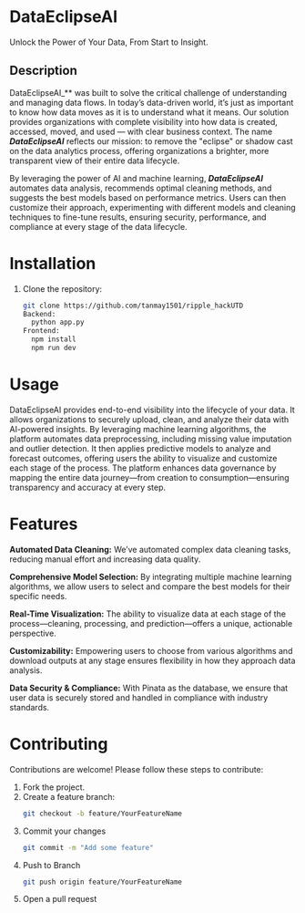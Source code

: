 # DataEclipseAI
Unlock the Power of Your Data, From Start to Insight. 

## Description
DataEclipseAI_** was built to solve the critical challenge of understanding and managing data flows.
In today’s data-driven world, it’s just as important to know how data moves as it is to understand 
what it means. Our solution provides organizations with complete visibility into how data is created, 
accessed, moved, and used — with clear business context. The name **_DataEclipseAI_** reflects our mission: 
to remove the "eclipse" or shadow cast on the data analytics process, offering organizations a brighter,
more transparent view of their entire data lifecycle.

By leveraging the power of AI and machine learning, **_DataEclipseAI_** automates data analysis, recommends
optimal cleaning methods, and suggests the best models based on performance metrics. Users can then 
customize their approach, experimenting with different models and cleaning techniques to fine-tune 
results, ensuring security, performance, and compliance at every stage of the data lifecycle.

# Installation
  1. Clone the repository:
     ```bash
     git clone https://github.com/tanmay1501/ripple_hackUTD
     Backend:
       python app.py
     Frontend:
       npm install
       npm run dev

# Usage
  DataEclipseAI provides end-to-end visibility into the lifecycle of your data. 
  It allows organizations to securely upload, clean, and analyze their data with AI-powered
  insights. By leveraging machine learning algorithms, the platform automates data preprocessing, 
  including missing value imputation and outlier detection. It then applies predictive models to 
  analyze and forecast outcomes, offering users the ability to visualize and customize each stage 
  of the process. The platform enhances data governance by mapping the entire data journey—from creation
  to consumption—ensuring transparency and accuracy at every step.


# Features
  **Automated Data Cleaning:** We’ve automated complex data cleaning tasks, reducing manual 
  effort and increasing data quality.

  **Comprehensive Model Selection:** By integrating multiple machine learning algorithms, 
  we allow users to select and compare the best models for their specific needs.
  
  **Real-Time Visualization:** The ability to visualize data at each stage of the 
  process—cleaning, processing, and prediction—offers a unique, actionable perspective.
  
  **Customizability:** Empowering users to choose from various algorithms and download 
  outputs at any stage ensures flexibility in how they approach data analysis.
  
  **Data Security & Compliance:** With Pinata as the database, we ensure that user data is
  securely stored and handled in compliance with industry standards.

# Contributing
  Contributions are welcome! Please follow these steps to contribute:
  1. Fork the project.
  2. Create a feature branch:
     ```bash
     git checkout -b feature/YourFeatureName
  3. Commit your changes
     ```bash
     git commit -m "Add some feature"
  5. Push to Branch
     ```bash
     git push origin feature/YourFeatureName
  7. Open a pull request
     

     
     

